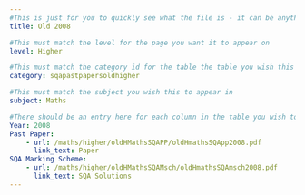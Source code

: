 ```yaml
---
#This is just for you to quickly see what the file is - it can be anything you want
title: Old 2008

#This must match the level for the page you want it to appear on
level: Higher

#This must match the category id for the table the table you wish this to appear in
category: sqapastpapersoldhigher

#This must match the subject you wish this to appear in
subject: Maths

#There should be an entry here for each column in the table you wish to populate:
Year: 2008
Past Paper:
    - url: /maths/higher/oldHMathsSQAPP/oldHmathsSQApp2008.pdf
      link_text: Paper
SQA Marking Scheme:
    - url: /maths/higher/oldHMathsSQAMsch/oldHmathsSQAmsch2008.pdf
      link_text: SQA Solutions
---
```



